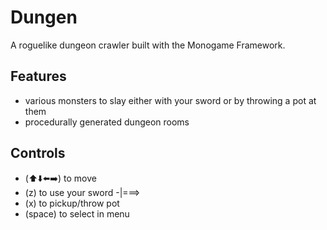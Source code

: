 # Dungen
A roguelike dungeon crawler built with the Monogame Framework.

## Features
* various monsters to slay either with your sword or by throwing a pot at them
* procedurally generated dungeon rooms

## Controls
* (⬆️⬇️⬅️➡️) to move 
* (z) to use your sword -|===>
* (x) to pickup/throw pot
* (space) to select in menu
